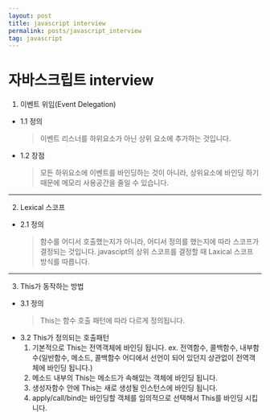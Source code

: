 ```yaml
---
layout: post
title: javascript interview
permalink: posts/javascript_interview
tag: javascript
---
```


# 자바스크립트 interview

1. 이벤트 위임(Event Delegation)

- 1.1 정의
  > 이벤트 리스너를 하위요소가 아닌 상위 요소에 추가하는 것입니다.
- 1.2 장점
  > 모든 하위요소에 이벤트를 바인딩하는 것이 아니라, 상위요소에 바인딩 하기 때문에 메모리 사용공간을 줄일 수 있습니다.

---

2. Lexical 스코프

- 2.1 정의
  > 함수를 어디서 호출했는지가 아니라, 어디서 정의를 했는지에 따라 스코프가 결정되는 것입니다.
  > javascipt의 상위 스코프를 결정할 때 Laxical 스코프 방식를 따릅니다.

---

3. This가 동작하는 방법

- 3.1 정의
  > This는 함수 호출 패턴에 따라 다르게 정의됩니다.
- 3.2 This가 정의되는 호출패턴
  1. 기본적으로 This는 전역객체에 바인딩 됩니다. ex. 전역함수, 콜백함수, 내부함수(일반함수, 메소드, 콜백함수 어디에서 선언이 되어 있던지 상관없이 전역객체에 바인딩 됩니다.)
  2. 메소드 내부의 This는 메소드가 속해있는 객체에 바인딩 됩니다.
  3. 생성자함수 안에 This는 새로 생성될 인스턴스에 바인딩 됩니다.
  4. apply/call/bind는 바인딩할 객체를 임의적으로 선택해서 This를 바인딩 시킵니다.
